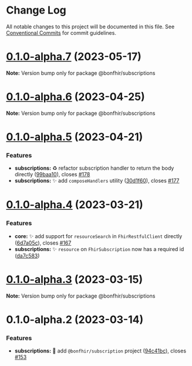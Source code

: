 # Change Log

All notable changes to this project will be documented in this file.
See [Conventional Commits](https://conventionalcommits.org) for commit guidelines.

# [0.1.0-alpha.7](https://github.com/bonfhir/bonfhir/compare/@bonfhir/subscriptions@0.1.0-alpha.6...@bonfhir/subscriptions@0.1.0-alpha.7) (2023-05-17)

**Note:** Version bump only for package @bonfhir/subscriptions





# [0.1.0-alpha.6](https://github.com/bonfhir/bonfhir/compare/@bonfhir/subscriptions@0.1.0-alpha.5...@bonfhir/subscriptions@0.1.0-alpha.6) (2023-04-25)

**Note:** Version bump only for package @bonfhir/subscriptions





# [0.1.0-alpha.5](https://github.com/bonfhir/bonfhir/compare/@bonfhir/subscriptions@0.1.0-alpha.4...@bonfhir/subscriptions@0.1.0-alpha.5) (2023-04-21)


### Features

* **subscriptions:** :recycle: refactor subscription handler to return the body directly ([99baa10](https://github.com/bonfhir/bonfhir/commit/99baa10303ead6e020dc16bfc9e6e12106707bdd)), closes [#178](https://github.com/bonfhir/bonfhir/issues/178)
* **subscriptions:** :sparkles: add `composeHandlers` utility ([30d1f60](https://github.com/bonfhir/bonfhir/commit/30d1f60b8a330251c62c317809c8f87aaf83e562)), closes [#177](https://github.com/bonfhir/bonfhir/issues/177)





# [0.1.0-alpha.4](https://github.com/bonfhir/bonfhir/compare/@bonfhir/subscriptions@0.1.0-alpha.3...@bonfhir/subscriptions@0.1.0-alpha.4) (2023-03-21)


### Features

* **core:** :sparkles: add support for `resourceSearch` in `FhirRestfulClient` directly ([6d7a05c](https://github.com/bonfhir/bonfhir/commit/6d7a05cfad72d3e2543fc8c21580959e11e0e644)), closes [#167](https://github.com/bonfhir/bonfhir/issues/167)
* **subscriptions:** :sparkles: `resource` on `FhirSubscription` now has a required id ([da7c583](https://github.com/bonfhir/bonfhir/commit/da7c58306ad0b24cff017f855c427cad63d3bdd4))





# [0.1.0-alpha.3](https://github.com/bonfhir/bonfhir/compare/@bonfhir/subscriptions@0.1.0-alpha.2...@bonfhir/subscriptions@0.1.0-alpha.3) (2023-03-15)

**Note:** Version bump only for package @bonfhir/subscriptions





# 0.1.0-alpha.2 (2023-03-14)


### Features

* **subscriptions:** :tada: add `@bonfhir/subscription` project ([94c41bc](https://github.com/bonfhir/bonfhir/commit/94c41bc542faf7da32613df17dcd58899cc42a9d)), closes [#153](https://github.com/bonfhir/bonfhir/issues/153)
